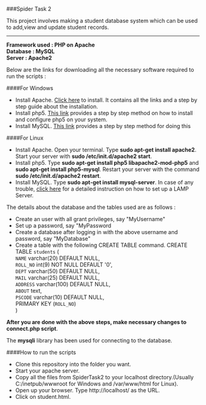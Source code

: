 ###Spider Task 2

This project involves making a student database system which can be used to add,view and update student records.

----

**Framework used : PHP on Apache**  
**Database 	 : MySQL**  
**Server	 : Apache2**  

Below are the links for downloading all the necessary software required to run the scripts :

####For Windows
+ Install Apache. [Click here](https://www.sitepoint.com/how-to-install-apache-on-windows/) to install. It contains all the links and a step by step guide about the installation.
+ Install php5. [This link](https://www.sitepoint.com/how-to-install-php-on-windows/) provides a step by step method on how to install and configure php5 on your system.
+ Install MySQL. [This link](https://www.sitepoint.com/how-to-install-mysql/) provides a step by step method for doing this

####For Linux
+ Install Apache. Open your terminal. Type **sudo apt-get install apache2**. Start your server with **sudo /etc/init.d/apache2 start**.
+ Install php5. Type **sudo apt-get install php5 libapache2-mod-php5** and **sudo apt-get install php5-mysql**. Restart your server with the command **sudo /etc/init.d/apache2 restart**.
+ Install MySQL. Type **sudo apt-get install mysql-server**. 
In case of any trouble, [click here](https://www.linux.com/learn/easy-lamp-server-installation) for a detailed instruction on how to set up a LAMP Server. 

The details about the database and the tables used are as follows :
+ Create an user with all grant privileges, say "MyUsername"
+ Set up a password, say "MyPassword
+ Create a database after logging in with the above username and password, say "MyDatabase"
+ Create a table with the following CREATE TABLE command. 
CREATE TABLE `students` (  
  `NAME` varchar(20) DEFAULT NULL,  
  `ROLL_NO` int(9) NOT NULL DEFAULT '0',  
  `DEPT` varchar(50) DEFAULT NULL,  
  `MAIL` varchar(25) DEFAULT NULL,  
  `ADDRESS` varchar(100) DEFAULT NULL,  
  `ABOUT` text,  
  `PSCODE` varchar(10) DEFAULT NULL,  
  PRIMARY KEY (`ROLL_NO`)  
) 

**After you are done with the above steps, make necessary changes to connect.php script**.

The **mysqli** library has been used for connecting to the database.

####How to run the scripts
+ Clone this repository into the folder you want. 
+ Start your apache server.
+ Copy all the files from SpiderTask2 to your localhost directory.(Usually C:/inetpub/wwwroot for Windows and /var/www/html for Linux).
+ Open up your browser. Type http://localhost/ as the URL.
+ Click on student.html.
